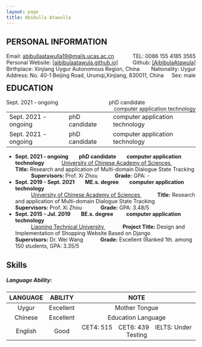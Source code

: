 ```yaml
---
layout: page
title: Abibulla Atawulla
---
```

<h2 id="personal information">PERSONAL INFORMATION</h2>
  <div style='float:left'>Email: <a href="mailto:abibullaatawulla19@mails.ucas.ac.cn" target="_top">abibullaatawulla19@mails.ucas.ac.cn</a></div>
  <div style='float:right'>TEL: 0086 155 4185 3565</div>
  <div style='float:left'>Personal Website: <a href="https://aibibulaatawula.github.io/">[aibibulaatawula.github.io]</a></div>
  <div style='float:right'>Github: <a href="https://www.github.com/AibibulaAtawula/">[AibibulaAtawula]</a></div>
  <div style='float:left'>Birthplace: Xinjiang Uygur Autonomous Region, China</div>
  <div style='float:right'>Nationality: Uygur</div>
  <div style='float:left'>Address:  No. 40-1 Beijing Road, Urumqi,Xinjiang, 830011, China</div>
  <div style='float:right'>Sex: male</div>
<br/><br/><br/>

<h2 id="education">EDUCATION</h2>
  <div style='float:left'>Sept. 2021 - ongoing</div>
  <div style='text-align:center'>phD candidate</div>
  <div style='float:right'>computer application technology</div>
  <table border=1 width="100%" rules=none  frame=void border="0" cellpadding="0" cellspacing="0" align="center">
    <tr>
        <td float=left>Sept. 2021 - ongoing</td>
        <td float=left>phD candidate</td>
        <td float=right>computer application technology</td>
    </tr>
      <tr>
        <td float=left>Sept. 2021 - ongoing</td>
        <td float=left>phD candidate</td>
        <td float=right>computer application technology</td>
    </tr>
</table>

- **Sept. 2021 - ongoing&ensp;&ensp;&ensp;&ensp;phD candidate&ensp;&ensp;&ensp;&ensp;computer application technology**
&ensp;&ensp;&ensp;&ensp;&ensp;&ensp;[University of Chinese Academy of Sciences ](https://www.ucas.ac.cn)
&ensp;&ensp;&ensp;&ensp;&ensp;&ensp; **Title:** Research and application of Multi-domain Dialogue State Tracking
&ensp;&ensp;&ensp;&ensp;&ensp;&ensp;**Supervisors:**  Prof. Xi Zhou
&ensp;&ensp;&ensp;&ensp;&ensp;&ensp;**Grade:**   GPA: -
- **Sept. 2019 - Sept. 2021&ensp;&ensp;&ensp;&ensp;ME.s. degree&ensp;&ensp;&ensp;&ensp;computer application technology**                 
&ensp;&ensp;&ensp;&ensp;&ensp;&ensp;[University of Chinese Academy of Sciences ](https://www.ucas.ac.cn/)
&ensp;&ensp;&ensp;&ensp;&ensp;&ensp;**Title:** Research and application of Multi-domain Dialogue State Tracking
&ensp;&ensp;&ensp;&ensp;&ensp;&ensp; **Supervisors:**  Prof. Xi Zhou
&ensp;&ensp;&ensp;&ensp;&ensp;&ensp; **Grade:**   GPA: 3.48/5
- **Sept. 2015 - Jul. 2019&ensp;&ensp;&ensp;&ensp;BE.s. degree &ensp;&ensp;&ensp;&ensp; computer application technology**       
&ensp;&ensp;&ensp;&ensp;&ensp;&ensp;[Liaoning Technical University ](https://www.lntu.edu.cn)
&ensp;&ensp;&ensp;&ensp;&ensp;&ensp; **Project Title:** Design and Implementation of Shopping Website Based on Django
&ensp;&ensp;&ensp;&ensp;&ensp;&ensp;**Supervisors:**  Dr. Wei Wang
&ensp;&ensp;&ensp;&ensp;&ensp;&ensp;**Grade:**   Excellent (Ranked 1th.  among 150 students, GPA: 3.35/5
## Skills

##### Language Ability:

| LANGUAGE |  ABILITY  |                             NOTE                             |
| :------: | :-------: | :----------------------------------------------------------: |
|  Uygur   | Excellent |                        Mother Tongue                         |
| Chinese  | Excellent |                      Education Language                      |
| English  |   Good    | CET4: 515&ensp;&ensp;CET6: 439&ensp;&ensp;IELTS: Under Testing |



